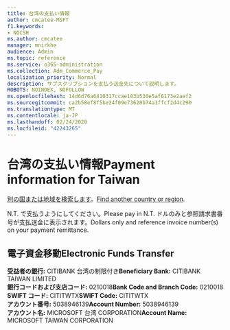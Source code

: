 ```yaml
---
title: 台湾の支払い情報
author: cmcatee-MSFT
f1.keywords:
- NOCSH
ms.author: cmcatee
manager: mnirkhe
audience: Admin
ms.topic: reference
ms.service: o365-administration
ms.collection: Adm_Commerce_Pay
localization_priority: Normal
description: サブスクリプションを支払う送金先について説明します。
ROBOTS: NOINDEX, NOFOLLOW
ms.openlocfilehash: 14d6d76a6410317ccae103b530e5af6173e2aef2
ms.sourcegitcommit: ca2b58ef8f5be24f09e73620b74a1ffcf2d4c290
ms.translationtype: MT
ms.contentlocale: ja-JP
ms.lasthandoff: 02/24/2020
ms.locfileid: "42243265"
---
```

# <a name="payment-information-for-taiwan"></a><span data-ttu-id="81d20-103">台湾の支払い情報</span><span class="sxs-lookup"><span data-stu-id="81d20-103">Payment information for Taiwan</span></span>

<span data-ttu-id="81d20-104">[別の国または地域を検索します](../billing-and-payments/pay-for-your-subscription.md)。</span><span class="sxs-lookup"><span data-stu-id="81d20-104">[Find another country or region](../billing-and-payments/pay-for-your-subscription.md).</span></span> 

<span data-ttu-id="81d20-105">N.T. で支払うようにしてください。</span><span class="sxs-lookup"><span data-stu-id="81d20-105">Please pay in N.T.</span></span> <span data-ttu-id="81d20-106">ドルのみと参照請求書番号が支払送金に表示されます。</span><span class="sxs-lookup"><span data-stu-id="81d20-106">Dollars only and reference invoice number(s) on your payment remittance.</span></span>

## <a name="electronic-funds-transfer"></a><span data-ttu-id="81d20-107">電子資金移動</span><span class="sxs-lookup"><span data-stu-id="81d20-107">Electronic Funds Transfer</span></span>

<span data-ttu-id="81d20-108">**受益者の銀行:** CITIBANK 台湾の制限付き</span><span class="sxs-lookup"><span data-stu-id="81d20-108">**Beneficiary Bank:** CITIBANK TAIWAN LIMITED</span></span>  
<span data-ttu-id="81d20-109">**銀行コードおよび支店コード:** 0210018</span><span class="sxs-lookup"><span data-stu-id="81d20-109">**Bank Code and Branch Code:** 0210018</span></span>  
<span data-ttu-id="81d20-110">**SWIFT コード:** CITITWTX</span><span class="sxs-lookup"><span data-stu-id="81d20-110">**SWIFT Code:** CITITWTX</span></span>  
<span data-ttu-id="81d20-111">**アカウント番号:** 5038946139</span><span class="sxs-lookup"><span data-stu-id="81d20-111">**Account Number:** 5038946139</span></span>  
<span data-ttu-id="81d20-112">**アカウント名:** MICROSOFT 台湾 CORPORATION</span><span class="sxs-lookup"><span data-stu-id="81d20-112">**Account Name:** MICROSOFT TAIWAN CORPORATION</span></span>    